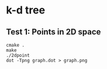 # k-d tree

## Test 1: Points in 2D space

```
cmake .
make
./2dpoint
dot -Tpng graph.dot > graph.png
```
